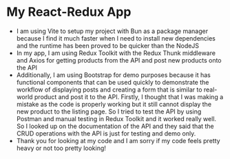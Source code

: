 # My React-Redux App

- I am using Vite to setup my project with Bun as a package manager because I find it much faster when I need to install new dependencies and the runtime has been proved to be quicker than the NodeJS
- In my app, I am using Redux Toolkit with the Redux Thunk middleware and Axios for getting products from the API and post new products onto the API
- Additionally, I am using Bootstrap for demo purposes because it has functional components that can be used quickly to demonstrate the workflow of displaying posts and creating a form that is similar to real-world product and post it to the API. Firstly, I thought that I was making a mistake as the code is properly working but it still cannot display the new product to the listing page. So I tried to test the API by using Postman and manual testing in Redux Toolkit and it worked really well. So I looked up on the documentation of the API and they said that the CRUD operations with the API is just for testing and demo only. 
- Thank you for looking at my code and I am sorry if my code feels pretty heavy or not too pretty looking!

